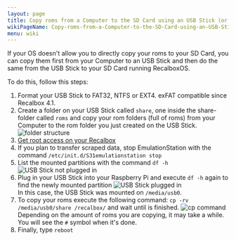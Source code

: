 ```yaml
---
layout: page
title: Copy roms from a Computer to the SD Card using an USB Stick (or External Hard Drive) (EN)
wikiPageName: Copy-roms-from-a-Computer-to-the-SD-Card-using-an-USB-Stick-(or-External-Hard-Drive)-(EN)
menu: wiki
---
```


If your OS doesn't allow you to directly copy your roms to your SD Card, you can copy them first from your Computer to an USB Stick and then do the same from the USB Stick to your SD Card running RecalboxOS.

To do this, follow this steps:

1. Format your USB Stick to FAT32, NTFS or EXT4. exFAT compatible since Recalbox 4.1.
2. Create a folder on your USB Stick called `share`, one inside the share-folder called `roms` and copy your rom folders (full of roms) from your Computer to the rom folder you just created on the USB Stick.
![folder structure](http://s32.postimg.org/ut0q6mhv9/directory_structure.png)  
3. [Get root access on your Recalbox](https://github.com/recalbox/recalbox-os/wiki/Root-access-on-terminal-(EN))  
4. If you plan to transfer scraped data, stop EmulationStation with the command `/etc/init.d/S31emulationstation stop`
5. List the mounted partitions with the command `df -h`
![USB Stick not plugged in](http://s32.postimg.org/g8ye7b1f9/df_h_without_usb_plugged_in.png)  
6. Plug in your USB Stick into your Raspberry Pi and execute `df -h` again to find the newly mounted partition
![USB Stick plugged in](http://s32.postimg.org/ubpvqb6k5/df_h_with_usb_plugged_in.png)  
In this case, the USB Stick was mounted on `/media/usb0`.  
7. To copy your roms execute the following command:  `cp -rv /media/usb0/share /recalbox/` and wait until is finished.
![cp command](https://s31.postimg.org/kr5z69r4r/copy_command.png)  
Depending on the amount of roms you are copying, it may take a while. You will see the `#` symbol when it's done.  
8. Finally, type `reboot`
